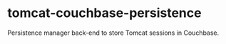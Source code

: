 tomcat-couchbase-persistence
============================

Persistence manager back-end to store Tomcat sessions in Couchbase.
